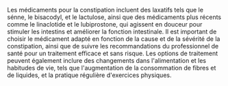 Les médicaments pour la constipation incluent des laxatifs tels que le sénne, le bisacodyl, et le lactulose, ainsi que des médicaments plus récents comme le linaclotide et le lubiprostone, qui agissent en douceur pour stimuler les intestins et améliorer la fonction intestinale. Il est important de choisir le médicament adapté en fonction de la cause et de la sévérité de la constipation, ainsi que de suivre les recommandations du professionnel de santé pour un traitement efficace et sans risque. Les options de traitement peuvent également inclure des changements dans l'alimentation et les habitudes de vie, tels que l'augmentation de la consommation de fibres et de liquides, et la pratique régulière d'exercices physiques.